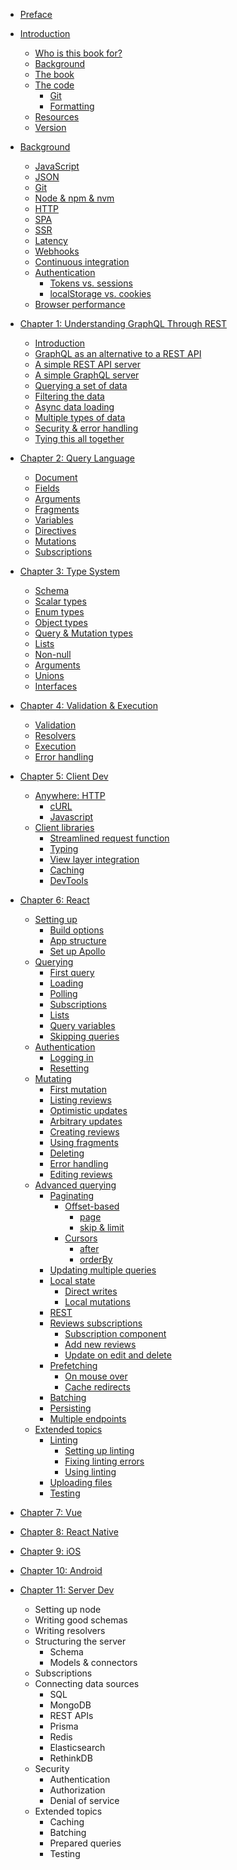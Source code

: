 * [Preface](preface.md)

* [Introduction](README.md)
  * [Who is this book for?](README.md#who-is-this-book-for)
  * [Background](README.md#background)
  * [The book](README.md#the-book)
  * [The code](README.md#the-code)
    * [Git](README.md#git)
    * [Formatting](README.md#formatting)
  * [Resources](README.md#resources)
  * [Version](README.md#version)

* [Background](bg.md)
  * [JavaScript](bg.md#javascript)
  * [JSON](bg.md#json)
  * [Git](bg.md#git)
  * [Node & npm & nvm](bg.md#node-&-npm-&-nvm)
  * [HTTP](bg.md#http)
  * [SPA](bg.md#spa)
  * [SSR](bg.md#ssr)
  * [Latency](bg.md#latency)
  * [Webhooks](bg.md#webhooks)  
  * [Continuous integration](bg.md#continuous-integration)
  * [Authentication](bg.md#authentication)
    * [Tokens vs. sessions](bg.md#tokens-vs-sessions)
    * [localStorage vs. cookies](bg.md#localstorage-vs-cookies)  
  * [Browser performance](bg.md#browser-performance)

* [Chapter 1: Understanding GraphQL Through REST](1.md)
  * [Introduction](1.md#introduction)
  * [GraphQL as an alternative to a REST API](1.md#graphql-as-an-alternative-to-a-rest-api)
  * [A simple REST API server](1.md#a-simple-rest-api-server)
  * [A simple GraphQL server](1.md#a-simple-graphql-server)
  * [Querying a set of data](1.md#querying-a-set-of-data)
  * [Filtering the data](1.md#filtering-the-data)
  * [Async data loading](1.md#async-data-loading)
  * [Multiple types of data](1.md#multiple-types-of-data)
  * [Security & error handling](1.md#security-&-error-handling)
  * [Tying this all together](1.md#tying-this-all-together)

* [Chapter 2: Query Language](2.md)
  * [Document](2.md#document)
  * [Fields]()
  * [Arguments]()
  * [Fragments]()
  * [Variables]()
  * [Directives]()
  * [Mutations]()
  * [Subscriptions]()

* [Chapter 3: Type System](3.md)
  * [Schema]()
  * [Scalar types]()
  * [Enum types]()
  * [Object types]()
  * [Query & Mutation types]()
  * [Lists]()
  * [Non-null]()
  * [Arguments]()
  * [Unions]()
  * [Interfaces]()

* [Chapter 4: Validation & Execution](4.md)
  * [Validation]()
  * [Resolvers]()
  * [Execution]()
  * [Error handling]()

* [Chapter 5: Client Dev](5.md)
  * [Anywhere: HTTP](5.md#anywhere-http)
    * [cURL](5.md#curl)
    * [Javascript](5.md#javascript)
  * [Client libraries](5.md#client-libraries)
    * [Streamlined request function](5.md#streamlined-request-function)
    * [Typing](5.md#typing)
    * [View layer integration](5.md#view-layer-integration)
    * [Caching](5.md#caching)
    * [DevTools](5.md#devtools)

* [Chapter 6: React](6.md)
  * [Setting up](6.md#setting-up)
    * [Build options](6.md#build-options)
    * [App structure](6.md#app-structure)
    * [Set up Apollo](6.md#set-up-apollo)
  * [Querying](6.md#querying)
    * [First query](6.md#first-query)
    * [Loading](6.md#loading)
    * [Polling](6.md#polling)
    * [Subscriptions](6.md#subscriptions)
    * [Lists](6.md#lists)
    * [Query variables](6.md#query-variables)
    * [Skipping queries](6.md#skipping-queries)
  * [Authentication](6.md#authentication)
    * [Logging in](6.md#logging-in)
    * [Resetting](6.md#resetting)
  * [Mutating](6.md#mutating)
    * [First mutation](6.md#first-mutation)
    * [Listing reviews](6.md#listing-reviews)
    * [Optimistic updates](6.md#optimistic-updates)
    * [Arbitrary updates](6.md#arbitrary-updates)
    * [Creating reviews](6.md#creating-reviews)
    * [Using fragments](6.md#using-fragments)
    * [Deleting](6.md#deleting)
    * [Error handling](6.md#error-handling)
    * [Editing reviews](6.md#editing-reviews)
  * [Advanced querying](6.md#advanced-querying)
    * [Paginating](6.md#paginating)
      * [Offset-based](6.md#offset-based)
        * [page](6.md#page)
        * [skip & limit](6.md#skip-&-limit)
      * [Cursors](6.md#cursors)
        * [after](6.md#after)
        * [orderBy](6.md#orderby)
    * [Updating multiple queries](6.md#updating-multiple-queries)
    * [Local state](6.md#local-state)
      * [Direct writes](6.md#direct-writes)
      * [Local mutations](6.md#local-mutations)
    * [REST](6.md#rest)
    * [Reviews subscriptions](6.md#reviews-subscriptions)
      * [Subscription component](6.md#subscription-component)
      * [Add new reviews](6.md#add-new-reviews)
      * [Update on edit and delete](6.md#update-on-edit-and-delete)
    * [Prefetching](6.md#prefetching)
      * [On mouse over](6.md#on-mouse-over)
      * [Cache redirects](6.md#cache-redirects)
    * [Batching](6.md#batching)
    * [Persisting](6.md#persisting)
    * [Multiple endpoints](6.md#multiple-endpoints)
  * [Extended topics](6.md#extended-topics)
    * [Linting](6.md#linting)
      * [Setting up linting](6.md#setting-up-linting)
      * [Fixing linting errors](6.md#fixing-linting-errors)
      * [Using linting](6.md#using-linting)
    * [Uploading files](6.md#uploading-files)
    * [Testing](6.md#testing)


* [Chapter 7: Vue](7.md)

* [Chapter 8: React Native](8.md)

* [Chapter 9: iOS](9.md)

* [Chapter 10: Android](10.md)

* [Chapter 11: Server Dev](11.md)
  * Setting up node
  * Writing good schemas
  * Writing resolvers
  * Structuring the server
    * Schema
    * Models & connectors
  * Subscriptions
  * Connecting data sources
    * SQL
    * MongoDB
    * REST APIs
    * Prisma
    * Redis
    * Elasticsearch
    * RethinkDB
  * Security
    * Authentication
    * Authorization
    * Denial of service
  * Extended topics
    * Caching
    * Batching
    * Prepared queries
    * Testing
